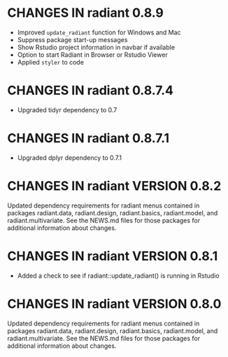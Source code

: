 # CHANGES IN radiant 0.8.9

* Improved `update_radiant` function for Windows and Mac
* Suppress package start-up messages
* Show Rstudio project information in navbar if available
* Option to start Radiant in Browser or Rstudio Viewer
* Applied `styler` to code

# CHANGES IN radiant 0.8.7.4

* Upgraded tidyr dependency to 0.7

# CHANGES IN radiant 0.8.7.1

* Upgraded dplyr dependency to 0.7.1

# CHANGES IN radiant VERSION 0.8.2

Updated dependency requirements for radiant menus contained in packages radiant.data, radiant.design, radiant.basics, radiant.model, and radiant.multivariate. See the NEWS.md files for those packages for additional information about changes.

# CHANGES IN radiant VERSION 0.8.1

- Added a check to see if radiant::update_radiant() is running in Rstudio

# CHANGES IN radiant VERSION 0.8.0

Updated dependency requirements for radiant menus contained in packages radiant.data, radiant.design, radiant.basics, radiant.model, and radiant.multivariate. See the NEWS.md files for those packages for additional information about changes.
